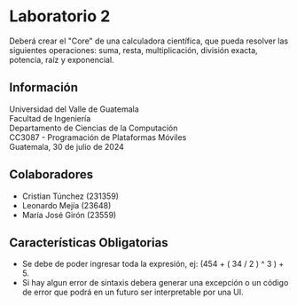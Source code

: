 # Laboratorio 2

Deberá crear el "Core" de una calculadora científica, que pueda resolver las siguientes operaciones: suma, resta, multiplicación, división exacta, potencia, raíz y exponencial.

## Información

Universidad del Valle de Guatemala  
Facultad de Ingeniería  
Departamento de Ciencias de la Computación  
CC3087 - Programación de Plataformas Móviles  
Guatemala, 30 de julio de 2024

## Colaboradores

- Cristian Túnchez (231359)
- Leonardo Mejía (23648)
- María José Girón (23559)

## Características Obligatorias

- Se debe de poder ingresar toda la expresión, ej: (454 + ( 34 / 2 ) ^ 3 ) + 5.
- Si hay algun error de sintaxis debera generar una excepción o un código de error que podrá en un futuro ser interpretable por una UI.
